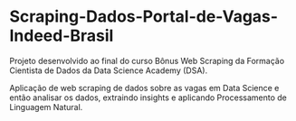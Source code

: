 # Scraping-Dados-Portal-de-Vagas-Indeed-Brasil

Projeto desenvolvido ao final do curso Bônus Web Scraping da Formação Cientista de Dados da Data Science Academy (DSA).

Aplicação de web scraping de dados sobre as vagas em Data Science e então analisar os dados, extraindo insights e aplicando Processamento de Linguagem Natural.
